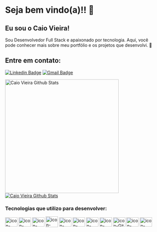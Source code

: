 
# Seja bem vindo(a)!! 👋

## Eu sou o Caio Vieira!
 
Sou Desenvolvedor Full Stack e apaixonado por tecnologia. Aqui, você pode conhecer mais sobre meu portfólio e os projetos que desenvolvi. 🚀

## Entre em contato:
[![Linkedin Badge](https://img.shields.io/badge/-LinkedIn-blue?style=flat-square&logo=Linkedin&logoColor=white&link=https://www.linkedin.com/in/caio-vinicius-vieira-1301/)](https://www.linkedin.com/in/caio-vinicius-vieira-1301/)
[![Gmail Badge](https://img.shields.io/badge/-Gmail-c14438?style=flat-square&logo=Gmail&logoColor=white&link=mailto:seu_email)](mailto:caio.vieira1910@gmail.com)


<div display="flex">
  <a href="https://github.com/caiovvieira">
 <img alt="Caio Vieira Github Stats" width="370px" 
  src="https://github-readme-stats.vercel.app/api?username=caiovvieira&show_icons=true&count_private=true&theme=onedarkt&hide_border=true&bg_color=0D1117"/></a>
  
 <a href="https://github.com/caiovvieira">
 <img alt="Caio Vieira Github Stats"src="https://github-readme-stats.vercel.app/api/top-langs/?username=caiovvieira&layout=compact&hide_border=true&bg_color=0D1117&https://github.com/anuraghazra/github-readme-stats"/></a>
</div>  

  <h3>Tecnologias que utilizo para desenvolver:</h3>
   <div display= "flex">
      <img align="center"  height="30" width="40" src="https://cdn.jsdelivr.net/gh/devicons/devicon/icons/html5/html5-original.svg" alt="icon-html">
      <img  align="center"  height="30" width="40"  src="https://cdn.jsdelivr.net/gh/devicons/devicon/icons/css3/css3-original.svg" alt="icon-css">
       <img align="center"  height="30" width="40" src="https://cdn.jsdelivr.net/gh/devicons/devicon@latest/icons/tailwindcss/tailwindcss-original.svg" alt="icon-tailwindcss">       
      <img align="center"  height="35" width="40"     src="https://cdn.jsdelivr.net/gh/devicons/devicon@latest/icons/sass/sass-original.svg" alt="icon-scss">
      <img  align="center" height="30" width="40" src="https://cdn.jsdelivr.net/gh/devicons/devicon/icons/javascript/javascript-original.svg" alt="icon-javascript">
      <img align="center" height="30" width="40"  src="https://cdn.jsdelivr.net/gh/devicons/devicon/icons/typescript/typescript-original.svg" alt="icon-typeScrip">
      <img align="center"  height="30" width="40"  src="https://cdn.jsdelivr.net/gh/devicons/devicon/icons/react/react-original-wordmark.svg" alt="icon-react">
       <img align="center"  height="30" width="40"  src="https://cdn.jsdelivr.net/gh/devicons/devicon/icons/angularjs/angularjs-original.svg" alt="icon-angular">
      <img align="center"  height="30" width="40" src="https://cdn.jsdelivr.net/gh/devicons/devicon/icons/git/git-original.svg" alt="icon-Git">   
      <img align="center"  height="30" width="40" src="https://cdn.jsdelivr.net/gh/devicons/devicon/icons/nodejs/nodejs-original.svg" alt="icon-node.js">
      <img align="center" height="30" width="40" src="https://cdn.jsdelivr.net/gh/devicons/devicon/icons/python/python-original.svg" alt="icon-python">    
   </div>
  
